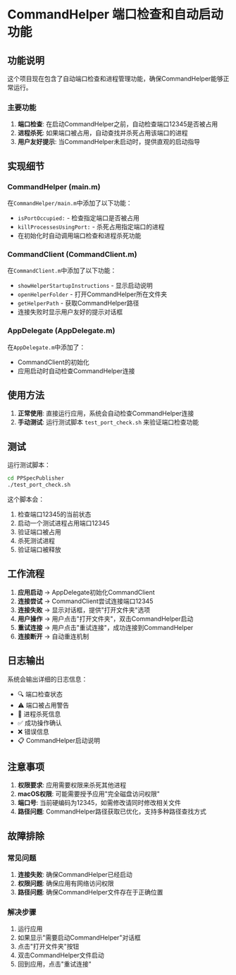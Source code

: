 # CommandHelper 端口检查和自动启动功能

## 功能说明

这个项目现在包含了自动端口检查和进程管理功能，确保CommandHelper能够正常运行。

### 主要功能

1. **端口检查**: 在启动CommandHelper之前，自动检查端口12345是否被占用
2. **进程杀死**: 如果端口被占用，自动查找并杀死占用该端口的进程
3. **用户友好提示**: 当CommandHelper未启动时，提供直观的启动指导

## 实现细节

### CommandHelper (main.m)

在`CommandHelper/main.m`中添加了以下功能：

- `isPortOccupied:` - 检查指定端口是否被占用
- `killProcessesUsingPort:` - 杀死占用指定端口的进程
- 在初始化时自动调用端口检查和进程杀死功能

### CommandClient (CommandClient.m)

在`CommandClient.m`中添加了以下功能：

- `showHelperStartupInstructions` - 显示启动说明
- `openHelperFolder` - 打开CommandHelper所在文件夹
- `getHelperPath` - 获取CommandHelper路径
- 连接失败时显示用户友好的提示对话框

### AppDelegate (AppDelegate.m)

在`AppDelegate.m`中添加了：

- CommandClient的初始化
- 应用启动时自动检查CommandHelper连接

## 使用方法

1. **正常使用**: 直接运行应用，系统会自动检查CommandHelper连接
2. **手动测试**: 运行测试脚本 `test_port_check.sh` 来验证端口检查功能

## 测试

运行测试脚本：

```bash
cd PPSpecPublisher
./test_port_check.sh
```

这个脚本会：
1. 检查端口12345的当前状态
2. 启动一个测试进程占用端口12345
3. 验证端口被占用
4. 杀死测试进程
5. 验证端口被释放

## 工作流程

1. **应用启动** → AppDelegate初始化CommandClient
2. **连接尝试** → CommandClient尝试连接端口12345
3. **连接失败** → 显示对话框，提供"打开文件夹"选项
4. **用户操作** → 用户点击"打开文件夹"，双击CommandHelper启动
5. **重试连接** → 用户点击"重试连接"，成功连接到CommandHelper
6. **连接断开** → 自动重连机制

## 日志输出

系统会输出详细的日志信息：

- 🔍 端口检查状态
- ⚠️ 端口被占用警告
- 🔫 进程杀死信息
- ✅ 成功操作确认
- ❌ 错误信息
- 📋 CommandHelper启动说明

## 注意事项

1. **权限要求**: 应用需要权限来杀死其他进程
2. **macOS权限**: 可能需要授予应用"完全磁盘访问权限"
3. **端口号**: 当前硬编码为12345，如需修改请同时修改相关文件
4. **路径问题**: CommandHelper路径获取已优化，支持多种路径查找方式

## 故障排除

### 常见问题

1. **连接失败**: 确保CommandHelper已经启动
2. **权限问题**: 确保应用有网络访问权限
3. **路径问题**: 确保CommandHelper文件存在于正确位置

### 解决步骤

1. 运行应用
2. 如果显示"需要启动CommandHelper"对话框
3. 点击"打开文件夹"按钮
4. 双击CommandHelper文件启动
5. 回到应用，点击"重试连接" 